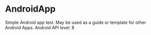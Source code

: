 AndroidApp
==========

Simple Android app test. May be used as a guide or template for other Android Apps.
Android API level: 8
